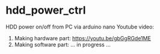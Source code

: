 # hdd_power_ctrl
HDD power on/off from PC via arduino nano
Youtube video:
1. Making hardware part: https://youtu.be/gbGgRGde1ME
2. Making software part: ... in progress ...
